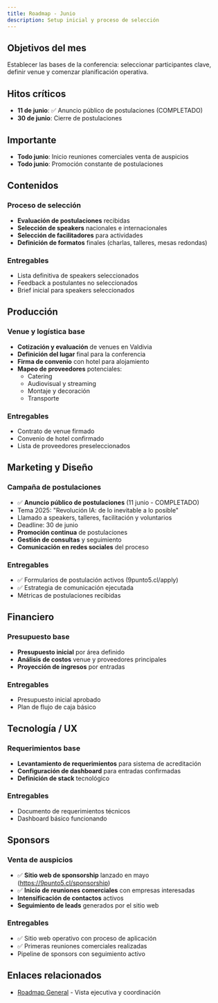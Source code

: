 ```yaml
---
title: Roadmap - Junio
description: Setup inicial y proceso de selección
---
```


## Objetivos del mes

Establecer las bases de la conferencia: seleccionar participantes clave, definir venue y comenzar planificación operativa.

## Hitos críticos

- **11 de junio**: ✅ Anuncio público de postulaciones (COMPLETADO)
- **30 de junio**: Cierre de postulaciones


## Importante

- **Todo junio**: Inicio reuniones comerciales venta de auspicios
- **Todo junio**: Promoción constante de postulaciones

## Contenidos

### Proceso de selección

- **Evaluación de postulaciones** recibidas
- **Selección de speakers** nacionales e internacionales
- **Selección de facilitadores** para actividades
- **Definición de formatos** finales (charlas, talleres, mesas redondas)

### Entregables

- Lista definitiva de speakers seleccionados
- Feedback a postulantes no seleccionados
- Brief inicial para speakers seleccionados

## Producción

### Venue y logística base

- **Cotización y evaluación** de venues en Valdivia
- **Definición del lugar** final para la conferencia
- **Firma de convenio** con hotel para alojamiento
- **Mapeo de proveedores** potenciales:
  - Catering
  - Audiovisual y streaming
  - Montaje y decoración
  - Transporte

### Entregables

- Contrato de venue firmado
- Convenio de hotel confirmado
- Lista de proveedores preseleccionados

## Marketing y Diseño

### Campaña de postulaciones

- ✅ **Anuncio público de postulaciones** (11 junio - COMPLETADO)
- Tema 2025: "Revolución IA: de lo inevitable a lo posible"
- Llamado a speakers, talleres, facilitación y voluntarios
- Deadline: 30 de junio
- **Promoción continua** de postulaciones
- **Gestión de consultas** y seguimiento
- **Comunicación en redes sociales** del proceso

### Entregables

- ✅ Formularios de postulación activos (9punto5.cl/apply)
- ✅ Estrategia de comunicación ejecutada
- Métricas de postulaciones recibidas

## Financiero

### Presupuesto base

- **Presupuesto inicial** por área definido
- **Análisis de costos** venue y proveedores principales
- **Proyección de ingresos** por entradas

### Entregables

- Presupuesto inicial aprobado
- Plan de flujo de caja básico

## Tecnología / UX

### Requerimientos base

- **Levantamiento de requerimientos** para sistema de acreditación
- **Configuración de dashboard** para entradas confirmadas
- **Definición de stack** tecnológico

### Entregables

- Documento de requerimientos técnicos
- Dashboard básico funcionando

## Sponsors

### Venta de auspicios

- ✅ **Sitio web de sponsorship** lanzado en mayo (https://9punto5.cl/sponsorship)
- ✅ **Inicio de reuniones comerciales** con empresas interesadas
- **Intensificación de contactos** activos
- **Seguimiento de leads** generados por el sitio web

### Entregables

- ✅ Sitio web operativo con proceso de aplicación
- ✅ Primeras reuniones comerciales realizadas
- Pipeline de sponsors con seguimiento activo

## Enlaces relacionados

- [Roadmap General](/planificacion/roadmap) - Vista ejecutiva y coordinación